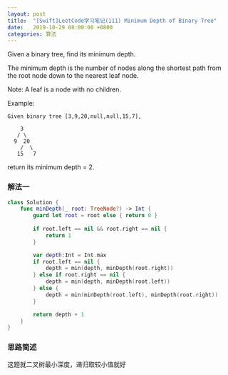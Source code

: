 ```yaml
---
layout: post
title:  "[Swift]LeetCode学习笔记(111) Minimum Depth of Binary Tree"
date:   2019-10-29 08:00:00 +0800
categories: 算法
---
```


Given a binary tree, find its minimum depth.

The minimum depth is the number of nodes along the shortest path from the root node down to the nearest leaf node.

Note: A leaf is a node with no children.

Example:

```
Given binary tree [3,9,20,null,null,15,7],

    3
   / \
  9  20
    /  \
   15   7
```

return its minimum depth = 2.


### 解法一

```swift
class Solution {
    func minDepth(_ root: TreeNode?) -> Int {
        guard let root = root else { return 0 }
    
        if root.left == nil && root.right == nil {
            return 1
        }

        var depth:Int = Int.max
        if root.left == nil {
            depth = min(depth, minDepth(root.right))
        } else if root.right == nil {
            depth = min(depth, minDepth(root.left))
        } else {
            depth = min(minDepth(root.left), minDepth(root.right))
        }

        return depth + 1
    }
}
```

### 思路简述

这题就二叉树最小深度，递归取较小值就好